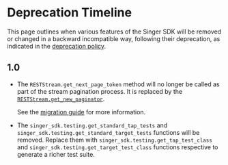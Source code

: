 # Deprecation Timeline

This page outlines when various features of the Singer SDK will be removed or changed in a backward
incompatible way, following their deprecation, as indicated in the
[deprecation policy](./release_process.md#deprecation-policy).

## 1.0

- The `RESTStream.get_next_page_token` method will no longer be called
  as part of the stream pagination process. It is replaced by the
  [`RESTStream.get_new_paginator`](singer_sdk.RESTStream.get_new_paginator).

  See the [migration guide](./guides/pagination-classes.md) for more information.

- The `singer_sdk.testing.get_standard_tap_tests` and `singer_sdk.testing.get_standard_target_tests` functions will be removed. Replace them with `singer_sdk.testing.get_tap_test_class` and `singer_sdk.testing.get_target_test_class` functions respective to generate a richer test suite.
